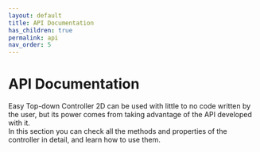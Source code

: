 ```yaml
---
layout: default
title: API Documentation
has_children: true
permalink: api
nav_order: 5
---
```


# API Documentation

Easy Top-down Controller 2D can be used with little to no code written by the user, but its power comes from taking advantage of the API developed with it.  
In this section you can check all the methods and properties of the controller in detail, and learn how to use them.